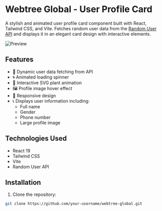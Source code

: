 # Webtree Global - User Profile Card

A stylish and animated user profile card component built with React, Tailwind CSS, and Vite. Fetches random user data from the [Random User API](https://randomuser.me/) and displays it in an elegant card design with interactive elements.

![Preview](/w.png)

## Features

- 🌟 Dynamic user data fetching from API
- 🌀 Animated loading spinner
- 🌿 Interactive SVG plant animation
- 🖼️ Profile image hover effect
- 📱 Responsive design
- 📞 Displays user information including:
  - Full name
  - Gender
  - Phone number
  - Large profile image

## Technologies Used

- React 19
- Tailwind CSS
- Vite
- Random User API

## Installation

1. Clone the repository:
```bash
git clone https://github.com/your-username/webtree-global.git